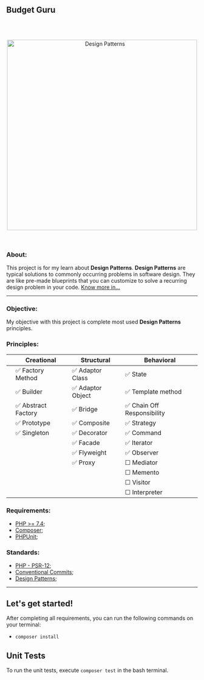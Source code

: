 ## Budget Guru
<br><br><p align="center"><a><img src="https://miro.medium.com/max/800/1*T9MUlipF_SkXA-0BlSWKjA.jpeg" width="500" alt="Design Patterns"></a></p><br>

### About:
This project is for my learn about **Design Patterns**.
**Design Patterns** are typical solutions to commonly occurring problems in software design. 
They are like pre-made blueprints that you can customize to solve a recurring design problem in your code.
[Know more in...](https://refactoring.guru/design-patterns/what-is-pattern)

--- 

### Objective:
My objective with this project is complete most used **Design Patterns** principles.

### Principles:
|     | **Creational**     | **Structural**   | **Behavioral**             |
|:----|--------------------|------------------|----------------------------|
|     | ✅ Factory Method   | ✅ Adaptor Class  | ✅ State                    |
|     | ✅ Builder          | ✅ Adaptor Object | ✅ Template method          |
|     | ✅ Abstract Factory | ✅ Bridge         | ✅ Chain Off Responsibility |
|     | ✅ Prototype        | ✅ Composite      | ✅ Strategy                 |
|     | ✅ Singleton        | ✅ Decorator      | ✅ Command                  |
|     |                    | ✅ Facade         | ✅ Iterator                 |
|     |                    | ✅ Flyweight      | ✅ Observer                 |
|     |                    | ✅ Proxy          | ☐ Mediator                 |
|     |                    |                  | ☐ Memento                  |
|     |                    |                  | ☐ Visitor                  |
|     |                    |                  | ☐ Interpreter              |

[//]: # ( ✅ ☐ )
### Requirements:
- [PHP >= 7.4](https://www.php.net/);
- [Composer](https://getcomposer.org/download/);
- [PHPUnit](https://phpunit.de/manual/6.5/en/installation.html);


### Standards:
- [PHP - PSR-12](https://www.php-fig.org/psr/psr-12/);
- [Conventional Commits](https://www.conventionalcommits.org/);
- [Design Patterns](https://refactoring.guru/design-patterns);

--- 

## Let's get started!
After completing all requirements, you can run the following commands on your terminal:
- `composer install`

## Unit Tests
To run the unit tests, execute `composer test` in the bash terminal.
